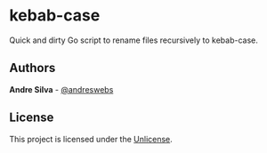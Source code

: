 # kebab-case

Quick and dirty Go script to rename files recursively to kebab-case.

## Authors

**Andre Silva** - [@andreswebs](https://github.com/andreswebs)

## License

This project is licensed under the [Unlicense](UNLICENSE.md).

